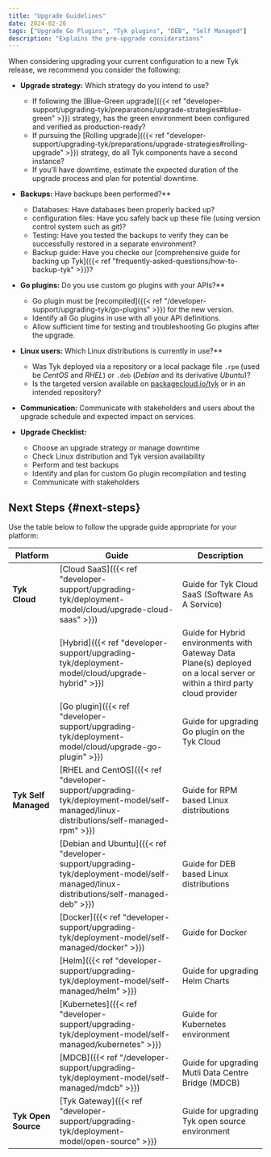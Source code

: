 ```yaml
---
title: "Upgrade Guidelines"
date: 2024-02-26
tags: ["Upgrade Go Plugins", "Tyk plugins", "DEB", "Self Managed"]
description: "Explains the pre-upgrade considerations"
---
```


When considering upgrading your current configuration to a new Tyk release, we recommend you consider the following:

- **Upgrade strategy:** Which strategy do you intend to use?
    - If following the [Blue-Green upgrade]({{< ref "developer-support/upgrading-tyk/preparations/upgrade-strategies#blue-green" >}}) strategy, has the green environment been configured and verified as production-ready?
    - If pursuing the [Rolling upgrade]({{< ref "developer-support/upgrading-tyk/preparations/upgrade-strategies#rolling-upgrade" >}}) strategy, do all Tyk components have a second instance?
    - If you'll have downtime, estimate the expected duration of the upgrade process and plan for potential downtime.

- **Backups:** Have backups been performed?**
    - Databases: Have databases been properly backed up?
    - configuration files: Have you safely back up these file (using version control system such as *git*)?
    - Testing: Have you tested the backups to verify they can be successfully restored in a separate environment?
    - Backup guide: Have you checke our [comprehensive guide for backing up Tyk]({{< ref "frequently-asked-questions/how-to-backup-tyk" >}})?

- **Go plugins:** Do you use custom go plugins with your APIs?**
    - Go plugin must be [recompiled]({{< ref "/developer-support/upgrading-tyk/go-plugins" >}}) for the new version.
    - Identify all Go plugins in use with all your API definitions.
    - Allow sufficient time for testing and troubleshooting Go plugins after the upgrade.

- **Linux users:** Which Linux distributions is currently in use?**
    - Was Tyk deployed via a repository or a local package file `.rpm` (used be *CentOS* and *RHEL*) or `.deb` (*Debian*
     and its derivative *Ubuntu*)?
    - Is the targeted version available on [packagecloud.io/tyk](https://packagecloud.io/tyk) or in an intended repository?

- **Communication:** Communicate with stakeholders and users about the upgrade schedule and expected impact on services.

- **Upgrade Checklist:**
  - Choose an upgrade strategy or manage downtime
  - Check Linux distribution and Tyk version availability
  - Perform and test backups
  - Identify and plan for custom Go plugin recompilation and testing
  - Communicate with stakeholders

## Next Steps {#next-steps}

Use the table below to follow the upgrade guide appropriate for your platform:

| Platform             | Guide            | Description |
|----------------------| ---------------- | ----------- |
| **Tyk Cloud**        | [Cloud SaaS]({{< ref "developer-support/upgrading-tyk/deployment-model/cloud/upgrade-cloud-saas" >}}) | Guide for Tyk Cloud SaaS (Software As A Service) |
|                      | [Hybrid]({{< ref "developer-support/upgrading-tyk/deployment-model/cloud/upgrade-hybrid" >}}) | Guide for Hybrid environments with Gateway Data Plane(s) deployed on a local server or within a third party cloud provider |
|                      | [Go plugin]({{< ref "developer-support/upgrading-tyk/deployment-model/cloud/upgrade-go-plugin" >}}) | Guide for upgrading Go plugin on the Tyk Cloud |
| **Tyk Self Managed** | [RHEL and CentOS]({{< ref "developer-support/upgrading-tyk/deployment-model/self-managed/linux-distributions/self-managed-rpm" >}}) | Guide for RPM based Linux distributions |
|                      | [Debian and Ubuntu]({{< ref "developer-support/upgrading-tyk/deployment-model/self-managed/linux-distributions/self-managed-deb" >}}) | Guide for DEB based Linux distributions |
|                      | [Docker]({{< ref "developer-support/upgrading-tyk/deployment-model/self-managed/docker" >}}) | Guide for Docker |
|                      | [Helm]({{< ref "developer-support/upgrading-tyk/deployment-model/self-managed/helm" >}}) | Guide for upgrading Helm Charts |
|                      | [Kubernetes]({{< ref "developer-support/upgrading-tyk/deployment-model/self-managed/kubernetes" >}}) | Guide for Kubernetes environment |
| | [MDCB]({{< ref "/developer-support/upgrading-tyk/deployment-model/self-managed/mdcb" >}}) | Guide for upgrading Mutli Data Centre Bridge (MDCB) |
| **Tyk Open Source**  | [Tyk Gateway]({{< ref "developer-support/upgrading-tyk/deployment-model/open-source" >}}) | Guide for upgrading Tyk open source environment |
